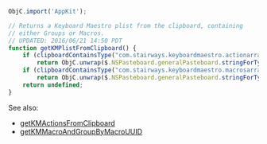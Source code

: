 
```js
ObjC.import('AppKit');

// Returns a Keyboard Maestro plist from the clipboard, containing
// either Groups or Macros.
// UPDATED: 2016/06/21 14:50 PDT
function getKMPlistFromClipboard() {
    if (clipboardContainsType("com.stairways.keyboardmaestro.actionarray"))
        return ObjC.unwrap($.NSPasteboard.generalPasteboard.stringForType('com.stairways.keyboardmaestro.actionarray'));
    if (clipboardContainsType("com.stairways.keyboardmaestro.macrosarray"))
        return ObjC.unwrap($.NSPasteboard.generalPasteboard.stringForType('com.stairways.keyboardmaestro.macrosarray'));
    return undefined;
}
```

See also:

* [getKMActionsFromClipboard](JXA/getKMActionsPlistStringFromClipboard)
* [getKMMacroAndGroupByMacroUUID](JXA/getKMMacroAndGroupByMacroUUID)